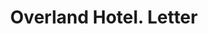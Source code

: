 ---
doi: 10.7916/D8XH135F
date_other: '1890'
date_other_textual: 1890-1899
form: correspondence
genre:
- Letters (correspondence)
name:
- Overland Hotel
object_in_context_url: https://biggert.cul.columbia.edu/items/view/ave_biggert_00144
subject_hierarchical_geographic:
- Boise, Idaho, United States
subject_name:
- Overland Hotel
title: Overland Hotel. Letter
sort_title: Overland Hotel. Letter
call_number: ave_biggert_00144
coordinates:
- 43.61666666666667,-116.2
pid: ave_biggert_00144
identifiers: ave_biggert_00144
permalink: /biggert/ave_biggert_00144/
layout: iiif-image-page
---